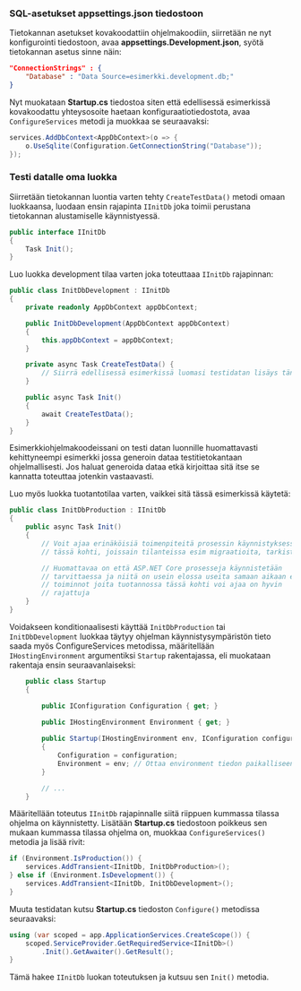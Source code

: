
### SQL-asetukset appsettings.json tiedostoon

Tietokannan asetukset kovakoodattiin ohjelmakoodiin, siirretään ne nyt konfigurointi tiedostoon, avaa **appsettings.Development.json**, syötä tietokannan asetus sinne näin:

```json
"ConnectionStrings" : {
    "Database" : "Data Source=esimerkki.development.db;"
}
```

Nyt muokataan **Startup.cs** tiedostoa siten että edellisessä esimerkissä kovakoodattu yhteysosoite haetaan konfiguraatiotiedostota, avaa `ConfigureServices` metodi ja muokkaa se seuraavaksi:

```cs
services.AddDbContext<AppDbContext>(o => {
    o.UseSqlite(Configuration.GetConnectionString("Database"));
});
```

### Testi datalle oma luokka

Siirretään tietokannan luontia varten tehty `CreateTestData()` metodi omaan luokkaansa, luodaan ensin rajapinta `IInitDb` joka toimii perustana tietokannan alustamiselle käynnistyessä.

```cs
public interface IInitDb
{
    Task Init();
}
```

Luo luokka development tilaa varten joka toteuttaaa `IInitDb` rajapinnan:

```cs
public class InitDbDevelopment : IInitDb
{
    private readonly AppDbContext appDbContext;

    public InitDbDevelopment(AppDbContext appDbContext)
    {
        this.appDbContext = appDbContext;
    }

    private async Task CreateTestData() {
        // Siirrä edellisessä esimerkissä luomasi testidatan lisäys tänne
    }

    public async Task Init()
    {
        await CreateTestData();
    }
}
```

Esimerkkiohjelmakoodeissani on testi datan luonnille huomattavasti kehittyneempi esimerkki jossa generoin dataa testitietokantaan ohjelmallisesti. Jos haluat generoida dataa etkä kirjoittaa sitä itse se kannatta toteuttaa jotenkin vastaavasti.

Luo myös luokka tuotantotilaa varten, vaikkei sitä tässä esimerkissä käytetä:

```cs
public class InitDbProduction : IInitDb
{
    public async Task Init()
    {
        // Voit ajaa erinäköisiä toimenpiteitä prosessin käynnistyksessä
        // tässä kohti, joissain tilanteissa esim migraatioita, tarkistuksia tms.

        // Huomattavaa on että ASP.NET Core prosesseja käynnistetään
        // tarvittaessa ja niitä on usein elossa useita samaan aikaan eli
        // toiminnot joita tuotannossa tässä kohti voi ajaa on hyvin
        // rajattuja
    }
}
```

Voidakseen konditionaalisesti käyttää `InitDbProduction` tai `InitDbDevelopment` luokkaa täytyy ohjelman käynnistysympäristön tieto saada myös ConfigureServices metodissa, määritellään `IHostingEnvironment` argumentiksi `Startup` rakentajassa, eli muokataan rakentaja ensin seuraavanlaiseksi:

```cs
    public class Startup
    {

        public IConfiguration Configuration { get; }

        public IHostingEnvironment Environment { get; }
        
        public Startup(IHostingEnvironment env, IConfiguration configuration)
        {
            Configuration = configuration;
            Environment = env; // Ottaa environment tiedon paikalliseen muuttujaan
        }

        // ...
    }
```

Määritellään toteutus `IInitDb` rajapinnalle siitä riippuen kummassa tilassa ohjelma on käynnistetty. Lisätään **Startup.cs** tiedostoon poikkeus sen mukaan kummassa tilassa ohjelma on, muokkaa `ConfigureServices()` metodia ja lisää rivit:

```cs
if (Environment.IsProduction()) {
    services.AddTransient<IInitDb, InitDbProduction>();
} else if (Environment.IsDevelopment()) {
    services.AddTransient<IInitDb, InitDbDevelopment>();
}
```

Muuta testidatan kutsu **Startup.cs** tiedoston `Configure()` metodissa seuraavaksi:

```cs
using (var scoped = app.ApplicationServices.CreateScope()) {
    scoped.ServiceProvider.GetRequiredService<IInitDb>()
        .Init().GetAwaiter().GetResult();
}
```

Tämä hakee `IInitDb` luokan toteutuksen ja kutsuu sen `Init()` metodia.
